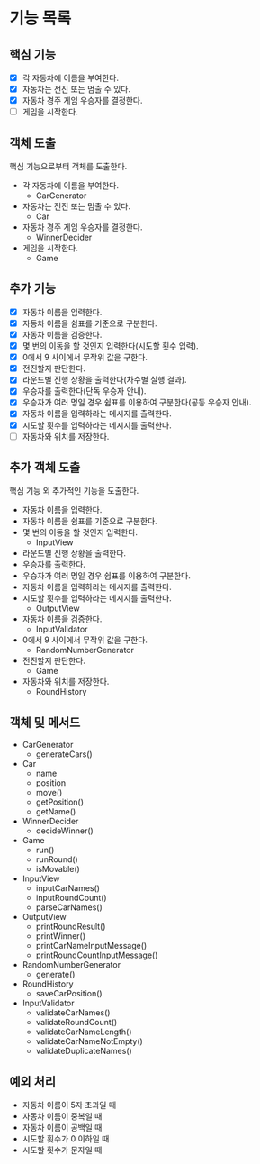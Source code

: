 # 기능 목록
## 핵심 기능
- [x] 각 자동차에 이름을 부여한다.
- [x] 자동차는 전진 또는 멈출 수 있다.
- [x] 자동차 경주 게임 우승자를 결정한다.
- [ ] 게임을 시작한다.

## 객체 도출
핵심 기능으로부터 객체를 도출한다.
- 각 자동차에 이름을 부여한다.
  - CarGenerator
- 자동차는 전진 또는 멈출 수 있다.
  - Car
- 자동차 경주 게임 우승자를 결정한다.
  - WinnerDecider
- 게임을 시작한다.
  - Game

## 추가 기능
- [x] 자동차 이름을 입력한다.
- [x] 자동차 이름을 쉼표를 기준으로 구분한다.
- [x] 자동차 이름을 검증한다.
- [x] 몇 번의 이동을 할 것인지 입력한다(시도할 횟수 입력).
- [x] 0에서 9 사이에서 무작위 값을 구한다.
- [x] 전진할지 판단한다.
- [x] 라운드별 진행 상황을 출력한다(차수별 실행 결과).
- [x] 우승자를 출력한다(단독 우승자 안내).
- [x] 우승자가 여러 명일 경우 쉼표를 이용하여 구분한다(공동 우승자 안내).
- [x] 자동차 이름을 입력하라는 메시지를 출력한다.
- [x] 시도할 횟수를 입력하라는 메시지를 출력한다.
- [ ] 자동차와 위치를 저장한다.

## 추가 객체 도출
핵심 기능 외 추가적인 기능을 도출한다.
- 자동차 이름을 입력한다.
- 자동차 이름을 쉼표를 기준으로 구분한다.
- 몇 번의 이동을 할 것인지 입력한다.
  - InputView
- 라운드별 진행 상황을 출력한다.
- 우승자를 출력한다.
- 우승자가 여러 명일 경우 쉼표를 이용하여 구분한다.
- 자동차 이름을 입력하라는 메시지를 출력한다.
- 시도할 횟수를 입력하라는 메시지를 출력한다.
  - OutputView
- 자동차 이름을 검증한다.
  - InputValidator
- 0에서 9 사이에서 무작위 값을 구한다.
  - RandomNumberGenerator
- 전진할지 판단한다.
  - Game
- 자동차와 위치를 저장한다.
  - RoundHistory

## 객체 및 메서드
- CarGenerator
  - generateCars()
- Car
  - name
  - position
  - move()
  - getPosition()
  - getName()
- WinnerDecider
  - decideWinner()
- Game
  - run()
  - runRound()
  - isMovable()
- InputView
  - inputCarNames()
  - inputRoundCount()
  - parseCarNames()
- OutputView
  - printRoundResult()
  - printWinner()
  - printCarNameInputMessage()
  - printRoundCountInputMessage()
- RandomNumberGenerator
  - generate()
- RoundHistory
  - saveCarPosition()
- InputValidator
  - validateCarNames()
  - validateRoundCount()
  - validateCarNameLength()
  - validateCarNameNotEmpty()
  - validateDuplicateNames()

## 예외 처리
- 자동차 이름이 5자 초과일 때
- 자동차 이름이 중복일 때
- 자동차 이름이 공백일 때
- 시도할 횟수가 0 이하일 때
- 시도할 횟수가 문자일 때